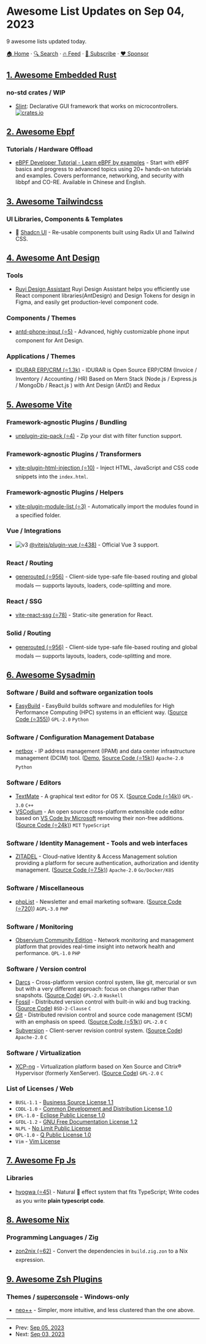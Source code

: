 # Awesome List Updates on Sep 04, 2023

9 awesome lists updated today.

[🏠 Home](/README.md) · [🔍 Search](https://www.trackawesomelist.com/search/) · [🔥 Feed](https://www.trackawesomelist.com/rss.xml) · [📮 Subscribe](https://trackawesomelist.us17.list-manage.com/subscribe?u=d2f0117aa829c83a63ec63c2f&id=36a103854c) · [❤️  Sponsor](https://github.com/sponsors/theowenyoung)



## [1. Awesome Embedded Rust](/content/rust-embedded/awesome-embedded-rust/README.md)

### no-std crates / WIP

*   [Slint](https://crates.io/crates/slint): Declarative GUI framework that works on microcontrollers. [![crates.io](https://img.shields.io/crates/v/slint.svg)](https://crates.io/crates/slint)

## [2. Awesome Ebpf](/content/zoidbergwill/awesome-ebpf/README.md)

### Tutorials / Hardware Offload

*   [eBPF Developer Tutorial - Learn eBPF by examples](https://eunomia.dev/tutorials/) - Start with eBPF basics and progress to advanced topics using 20+ hands-on tutorials and examples. Covers performance, networking, and security with libbpf and CO-RE. Available in Chinese and English.

## [3. Awesome Tailwindcss](/content/aniftyco/awesome-tailwindcss/README.md)

### UI Libraries, Components & Templates

*   🧩 [Shadcn UI](https://ui.shadcn.com) - Re-usable components built using Radix UI and Tailwind CSS.

## [4. Awesome Ant Design](/content/websemantics/awesome-ant-design/README.md)

### Tools

*   [Ruyi Design Assistant](https://www.figma.com/community/plugin/1192146318523533547/) Ruyi Design Assistant helps you efficiently use React component libraries(AntDesign) and Design Tokens for design in Figma, and easily get production-level component code.

### Components / Themes

*   [antd-phone-input (⭐5)](https://github.com/ArtyomVancyan/antd-phone-input) - Advanced, highly customizable phone input component for Ant Design.

### Applications / Themes

*   [IDURAR ERP/CRM (⭐1.3k)](https://github.com/idurar/idurar-erp-crm) - IDURAR is Open Source ERP/CRM (Invoice / Inventory / Accounting / HR) Based on Mern Stack (Node.js / Express.js / MongoDb / React.js ) with Ant Design (AntD) and Redux

## [5. Awesome Vite](/content/vitejs/awesome-vite/README.md)

### Framework-agnostic Plugins / Bundling

*   [unplugin-zip-pack (⭐4)](https://github.com/iamspark1e/unplugin-zip-pack) - Zip your dist with filter function support.

### Framework-agnostic Plugins / Transformers

*   [vite-plugin-html-injection (⭐10)](https://github.com/altrusl/vite-plugin-html-injection) - Inject HTML, JavaScript and CSS code snippets into the `index.html`.

### Framework-agnostic Plugins / Helpers

*   [vite-plugin-module-list (⭐3)](https://github.com/davidbonnet/vite-plugin-module-list) - Automatically import the modules found in a specified folder.

### Vue / Integrations

*   ![v3](https://img.shields.io/badge/-v3-35495e) [@vitejs/plugin-vue (⭐438)](https://github.com/vitejs/vite-plugin-vue) - Official Vue 3 support.

### React / Routing

*   [generouted (⭐956)](https://github.com/oedotme/generouted) - Client-side type-safe file-based routing and global modals — supports layouts, loaders, code-splitting and more.

### React / SSG

*   [vite-react-ssg (⭐78)](https://github.com/Daydreamer-riri/vite-react-ssg) - Static-site generation for React.

### Solid / Routing

*   [generouted (⭐956)](https://github.com/oedotme/generouted/tree/main/packages/solid-router) - Client-side type-safe file-based routing and global modals — supports layouts, loaders, code-splitting and more.

## [6. Awesome Sysadmin](/content/awesome-foss/awesome-sysadmin/README.md)

### Software / Build and software organization tools

*   [EasyBuild](https://easybuild.io/) - EasyBuild builds software and modulefiles for High Performance Computing (HPC) systems in an efficient way. ([Source Code (⭐355)](https://github.com/easybuilders/easybuild-easyconfigs)) `GPL-2.0` `Python`

### Software / Configuration Management Database

*   [netbox](https://netbox.dev/) - IP address management (IPAM) and data center infrastructure management (DCIM) tool. ([Demo](https://demo.netbox.dev/), [Source Code (⭐15k)](https://github.com/netbox-community/netbox)) `Apache-2.0` `Python`

### Software / Editors

*   [TextMate](https://macromates.com/) - A graphical text editor for OS X. ([Source Code (⭐14k)](https://github.com/textmate/textmate/)) `GPL-3.0` `C++`
*   [VSCodium](https://vscodium.com/) - An open source cross-platform extensible code editor based on [VS Code by Microsoft](https://code.visualstudio.com/) removing their non-free additions. ([Source Code (⭐24k)](https://github.com/VSCodium/vscodium)) `MIT` `TypeScript`

### Software / Identity Management - Tools and web interfaces

*   [ZITADEL](https://zitadel.com/) - Cloud-native Identity & Access Management solution providing a platform for secure authentication, authorization and identity management. ([Source Code (⭐7.5k)](https://github.com/zitadel/zitadel)) `Apache-2.0` `Go/Docker/K8S`

### Software / Miscellaneous

*   [phpList](https://www.phplist.org/) - Newsletter and email marketing software. ([Source Code (⭐720)](https://github.com/phpList/phplist3)) `AGPL-3.0` `PHP`

### Software / Monitoring

*   [Observium Community Edition](http://www.observium.org/) - Network monitoring and management platform that provides real-time insight into network health and performance. `QPL-1.0` `PHP`

### Software / Version control

*   [Darcs](https://darcs.net/) - Cross-platform version control system, like git, mercurial or svn but with a very different approach: focus on changes rather than snapshots. ([Source Code](https://darcs.net/releases/)) `GPL-2.0` `Haskell`
*   [Fossil](https://www.fossil-scm.org/) - Distributed version control with built-in wiki and bug tracking. ([Source Code](https://www.fossil-scm.org/home/dir?ci=trunk)) `BSD-2-Clause` `C`
*   [Git](https://git-scm.com/) - Distributed revision control and source code management (SCM) with an emphasis on speed. ([Source Code (⭐51k)](https://github.com/git/git)) `GPL-2.0` `C`
*   [Subversion](https://subversion.apache.org/) - Client-server revision control system. ([Source Code](https://svn.apache.org/repos/asf/subversion/trunk/)) `Apache-2.0` `C`

### Software / Virtualization

*   [XCP-ng](https://www.xcp-ng.org/) - Virtualization platform based on Xen Source and Citrix® Hypervisor (formerly XenServer). ([Source Code](https://github.com/xcp-ng)) `GPL-2.0` `C`

### List of Licenses / Web

*   `BUSL-1.1` - [Business Source License 1.1](https://spdx.org/licenses/BUSL-1.1.html)
*   `CDDL-1.0` - [Common Development and Distribution License 1.0](https://spdx.org/licenses/CDDL-1.0.html)
*   `EPL-1.0` - [Eclipse Public License 1.0](https://spdx.org/licenses/EPL-1.0.html)
*   `GFDL-1.2` - [GNU Free Documentation License 1.2](https://spdx.org/licenses/GFDL-1.2.html)
*   `NLPL` - [No Limit Public License](https://spdx.org/licenses/NLPL.html)
*   `QPL-1.0` - [Q Public License 1.0](https://spdx.org/licenses/QPL-1.0.html)
*   `Vim` - [Vim License](https://spdx.org/licenses/Vim.html)

## [7. Awesome Fp Js](/content/stoeffel/awesome-fp-js/README.md)

### Libraries

*   [hyogwa (⭐45)](https://github.com/ENvironmentSet/hyogwa) - Natural 🌿 effect system that fits TypeScript; Write codes as you write **plain typescript code**.

## [8. Awesome Nix](/content/nix-community/awesome-nix/README.md)

### Programming Languages / Zig

*   [zon2nix (⭐62)](https://github.com/nix-community/zon2nix) - Convert the dependencies in `build.zig.zon` to a Nix expression.

## [9. Awesome Zsh Plugins](/content/unixorn/awesome-zsh-plugins/README.md)

### Themes / [superconsole](https://github.com/alexchmykhalo/superconsole) - Windows-only

*   [neo++](https://gitlab.com/migoa/neo) - Simpler, more intuitive, and less clustered than the one above.

---

- Prev: [Sep 05, 2023](/content/2023/09/05/README.md)
- Next: [Sep 03, 2023](/content/2023/09/03/README.md)